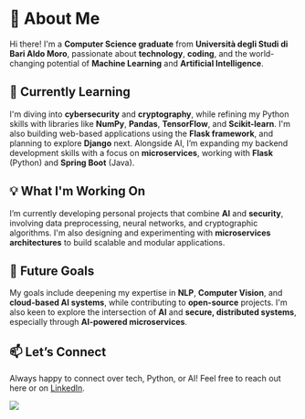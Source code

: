 # 💫 About Me

Hi there! I'm a **Computer Science graduate** from **Università degli Studi di Bari Aldo Moro**, passionate about **technology**, **coding**, and the world-changing potential of **Machine Learning** and **Artificial Intelligence**.

## 🌱 Currently Learning

I'm diving into **cybersecurity** and **cryptography**, while refining my Python skills with libraries like **NumPy**, **Pandas**, **TensorFlow**, and **Scikit-learn**. I'm also building web-based applications using the **Flask framework**, and planning to explore **Django** next. Alongside AI, I’m expanding my backend development skills with a focus on **microservices**, working with **Flask** (Python) and **Spring Boot** (Java).

## 💡 What I'm Working On

I’m currently developing personal projects that combine **AI** and **security**, involving data preprocessing, neural networks, and cryptographic algorithms. I'm also designing and experimenting with **microservices architectures** to build scalable and modular applications.

## 🚀 Future Goals

My goals include deepening my expertise in **NLP**, **Computer Vision**, and **cloud-based AI systems**, while contributing to **open-source** projects. I'm also keen to explore the intersection of **AI** and **secure, distributed systems**, especially through **AI-powered microservices**.

## 📫 Let’s Connect

Always happy to connect over tech, Python, or AI! Feel free to reach out here or on [LinkedIn](https://www.linkedin.com/in/michelegrieco92/).

![](https://github-readme-stats.vercel.app/api/top-langs/?username=MicheleGrieco&theme=calm&hide_border=false&include_all_commits=true&count_private=true&layout=compact)
